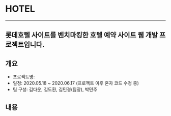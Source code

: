 # HOTEL
-----------------------------------------------
롯데호텔 사이트를 벤치마킹한 호텔 예약 사이트 웹 개발 프로젝트입니다.
-----------------------------------------------
## 개요
* 프로젝트명: 
* 일정: 2020.05.18 ~ 2020.06.17 (프로젝트 이후 혼자 코드 수정 중)
* 팀 구성: 김다운, 김도환, 김민경(팀장), 박민주

## 내용
